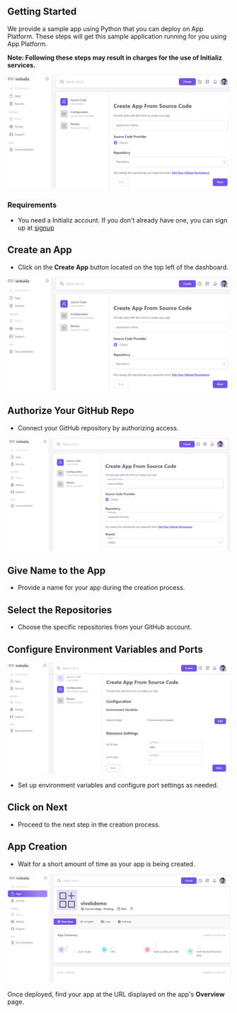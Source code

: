 ## Getting Started

We provide a sample app using Python that you can deploy on App Platform. These steps will get this sample application running for you using App Platform.

**Note: Following these steps may result in charges for the use of Initializ services.**


![CreateApp](./assets/createapp.png)

### Requirements

* You need a Initializ account. If you don't already have one, you can sign up at [signup](https://www.initializ.io/)

##  Create an App

- Click on the **Create App** button located on the top left of the dashboard.

![CreateApp](./assets/createapp.png)


##  Authorize Your GitHub Repo

- Connect your GitHub repository by authorizing access.

![Resource](./assets/createfromsourcecode.png)

##  Give Name to the App

- Provide a name for your app during the creation process.

##  Select the Repositories

- Choose the specific repositories from your GitHub account.

##  Configure Environment Variables and Ports
![Environment](./assets/env.png)
- Set up environment variables and configure port settings as needed.

##  Click on Next

- Proceed to the next step in the creation process.

##  App Creation

- Wait for a short amount of time as your app is being created.

![Deploy](./assets/deploy.png)

Once deployed, find your app at the URL displayed on the app's **Overview** page.